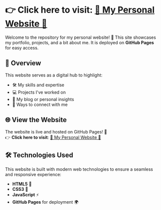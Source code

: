 # 👉 **Click here to visit**: [🌟 My Personal Website 🌟](https://Jagadeesh-18-bot.github.io)  
Welcome to the repository for my personal website! 🚀 This site showcases my portfolio, projects, and a bit about me. It is deployed on **GitHub Pages** for easy access. 

## 📌 Overview

This website serves as a digital hub to highlight:
- 🛠️ My skills and expertise
- 💻 Projects I've worked on
- 📝 My blog or personal insights
- 📧 Ways to connect with me

## 🌐 View the Website

The website is live and hosted on GitHub Pages! 🎉  
👉 **Click here to visit**: [🌟 My Personal Website 🌟](https://Jagadeesh-18-bot.github.io)  

## 🛠️ Technologies Used

This website is built with modern web technologies to ensure a seamless and responsive experience:

- **HTML5** 📄
- **CSS3** 🎨
- **JavaScript** ⚡
- **GitHub Pages** for deployment 🌍


